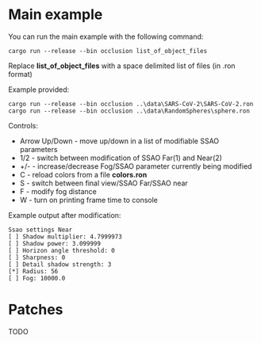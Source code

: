 # Main example

You can run the main example with the following command:

```
cargo run --release --bin occlusion list_of_object_files
```

Replace **list_of_object_files** with a space delimited list of files (in .ron format)

Example provided:
```
cargo run --release --bin occlusion ..\data\SARS-CoV-2\SARS-CoV-2.ron
cargo run --release --bin occlusion ..\data\RandomSpheres\sphere.ron
```

Controls:
- Arrow Up/Down - move up/down in a list of modifiable SSAO parameters
- 1/2 - switch between modification of SSAO Far(1) and Near(2)
- +/- - increase/decrease Fog/SSAO parameter currently being modified 
- C - reload colors from a file **colors.ron**
- S - switch between final view/SSAO Far/SSAO near
- F - modify fog distance
- W - turn on printing frame time to console

Example output after modification:
```
Ssao settings Near
[ ] Shadow multiplier: 4.7999973
[ ] Shadow power: 3.099999
[ ] Horizon angle threshold: 0
[ ] Sharpness: 0
[ ] Detail shadow strength: 3
[*] Radius: 56
[ ] Fog: 10000.0
```

# Patches

TODO